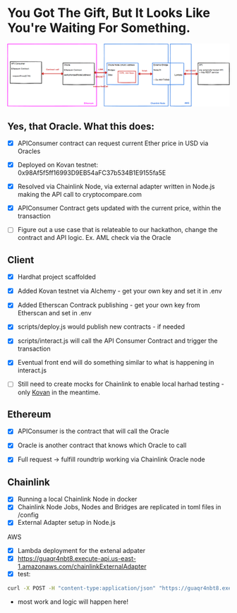 


# You Got The Gift, But It Looks Like You're Waiting For Something.

![](https://github.com/danielssonn/blockchain-oracles/blob/224084dcf3304cf6c4e4ccec9d80e13983945d57/assets/Chainlink%20Architecture.png)

## Yes, that Oracle. What this does:
- [x] APIConsumer contract can request current Ether price in USD via Oracles
- [x] Deployed on Kovan testnet: 0x98Af5f5ff16993D9EB54aFC37b534B1E9155fa5E 
- [x] Resolved via Chainlink Node, via external adapter written in Node.js making the API call to cryptocompare.com
- [x] APIConsumer Contract gets updated with the current price, within the transaction
- [ ] Figure out a use case that is relateable to our hackathon, change the contract and API logic. Ex. AML check via the Oracle    


## Client
- [x] Hardhat project scaffolded
- [x] Added Kovan testnet via Alchemy - get your own key and set it in .env
- [x] Added Etherscan Contrack publishing - get your own key from Etherscan and set in .env
- [x] scripts/deploy.js would publish new contracts - if needed
- [x] scripts/interact.js will call the API Consumer Contract and trigger the transaction 
- [x] Eventual front end will do something similar to what is happening in interact.js
- [ ] Still need to create mocks for Chainlink to enable local harhad testing - only [Kovan](https://faucets.chain.link/) in the meantime. 



## Ethereum

- [x] APIConsumer is the contract that will call the Oracle 
- [x] Oracle is another contract that knows which Oracle to call
- [x] Full request -> fulfill roundtrip working via Chainlink Oracle node


## Chainlink

- [x] Running a local Chainlink Node in docker
- [x] Chainlink Node Jobs, Nodes and Bridges are replicated in toml files in /config
- [x] External Adapter setup in Node.js    

AWS
- [x] Lambda deployment for the extenal adpater
- [x] https://guaqr4nbt8.execute-api.us-east-1.amazonaws.com/chainlinkExternalAdapter
- [x] test:
```bash
curl -X POST -H "content-type:application/json" "https://guaqr4nbt8.execute-api.us-east-1.amazonaws.com/chainlinkExternalAdapter" --data '{ "id": 0, "data": { "from": "ETH", "to": "USD" } }'
```

- most work and logic will happen here!